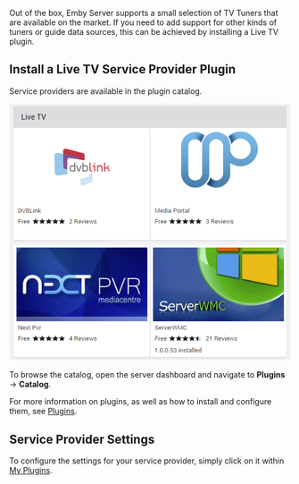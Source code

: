 Out of the box, Emby Server supports a small selection of TV Tuners that are available on the market. If you need to add support for other kinds of tuners or guide data sources, this can be achieved by installing a Live TV plugin.

## Install a Live TV Service Provider Plugin

Service providers are available in the plugin catalog. 

![](images/server/livetv5.png)

To browse the catalog, open the server dashboard and navigate to **Plugins** -> **Catalog**.

For more information on plugins, as well as how to install and configure them, see [Plugins](Plugins).

## Service Provider Settings

To configure the settings for your service provider, simply click on it within [My Plugins](Plugins#my-plugins). 
